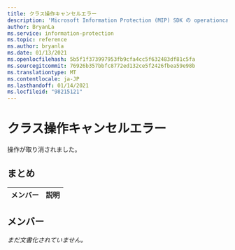 ```yaml
---
title: クラス操作キャンセルエラー
description: 'Microsoft Information Protection (MIP) SDK の operationcancelの error:: undefined クラスを文書化します。'
author: BryanLa
ms.service: information-protection
ms.topic: reference
ms.author: bryanla
ms.date: 01/13/2021
ms.openlocfilehash: 5b5f1f373997953fb9cfa4cc5f632483df81c5fa
ms.sourcegitcommit: 76926b357bbfc8772ed132ce5f2426fbea59e98b
ms.translationtype: MT
ms.contentlocale: ja-JP
ms.lasthandoff: 01/14/2021
ms.locfileid: "98215121"
---
```

# <a name="class-operationcancellederror"></a>クラス操作キャンセルエラー 
操作が取り消されました。
  
## <a name="summary"></a>まとめ
 メンバー                        | 説明                                
--------------------------------|---------------------------------------------
  
## <a name="members"></a>メンバー
_まだ文書化されていません。_
